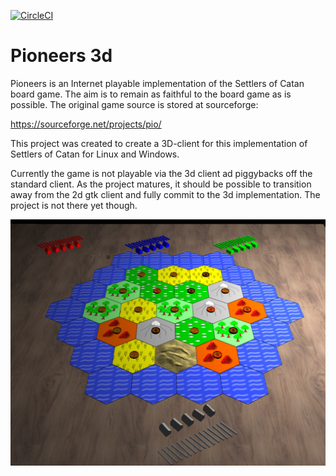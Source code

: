 [![CircleCI](https://circleci.com/gh/MrApplejuice/pioneers-3d/tree/master.svg?style=svg)](https://circleci.com/gh/MrApplejuice/pioneers-3d/tree/master)

# Pioneers 3d

Pioneers is an Internet playable implementation of the Settlers of
Catan board game.  The aim is to remain as faithful to the board game
as is possible. The original game source is stored at sourceforge: 

https://sourceforge.net/projects/pio/

This project was created to create a 3D-client for this implementation of
Settlers of Catan for Linux and Windows. 

Currently the game is not playable via the 3d client ad piggybacks off the 
standard client. As the project matures, it should be possible to transition 
away from the 2d gtk client and fully commit to the 3d implementation. The 
project is not there yet though.

![Screeenshot of the game](.doc/screenshot-2019-09-29.jpg)

